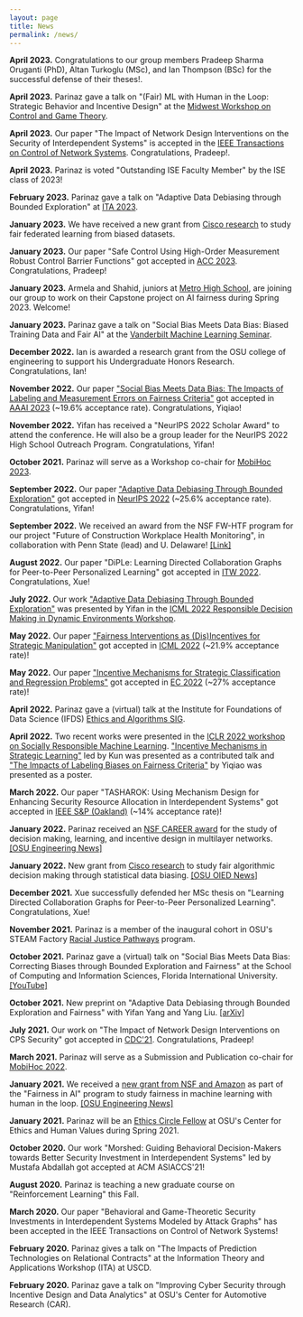```yaml
---
layout: page
title: News
permalink: /news/
---
```


<b>April 2023.</b> Congratulations to our group members Pradeep Sharma Oruganti (PhD), Altan Turkoglu (MSc), and Ian Thompson (BSc) for the successful defense of their theses!</a>. 

<b>April 2023.</b> Parinaz gave a talk on "(Fair) ML with Human in the Loop: Strategic Behavior and Incentive Design" at the <a href="https://mwcgt2023.umn.edu">Midwest Workshop on Control and Game Theory</a>. 

<b>April 2023.</b> Our paper "The Impact of Network Design Interventions on the Security of Interdependent Systems" is accepted in the <a href="https://ieeecss.org/publication/transactions-control-network-systems">IEEE Transactions on Control of Network Systems</a>. Congratulations, Pradeep!</a>. 

<b>April 2023.</b> Parinaz is voted "Outstanding ISE Faculty Member" by the ISE class of 2023! 

<b>February 2023.</b> Parinaz gave a talk on "Adaptive Data Debiasing through Bounded Exploration" at <a href="https://ita.ucsd.edu">ITA 2023</a>. 

<b>January 2023.</b> We have received a new grant from <a href="https://research.cisco.com/">Cisco research</a> to study fair federated learning from biased datasets.

<b>January 2023.</b> Our paper "Safe Control Using High-Order Measurement Robust Control Barrier Functions" got accepted in <a href="https://acc2023.a2c2.org">ACC 2023</a>. Congratulations, Pradeep!

<b>January 2023.</b> Armela and Shahid, juniors at <a href="https://www.themetroschool.org">Metro High School</a>, are joining our group to work on their Capstone project on AI fairness during Spring 2023. Welcome!

<b>January 2023.</b> Parinaz gave a talk on "Social Bias Meets Data Bias: Biased Training Data and Fair AI" at the <a href="https://vanderbiltml.github.io">Vanderbilt Machine Learning Seminar</a>. 

<b>December 2022.</b> Ian is awarded a research grant from the OSU college of engineering to support his Undergraduate Honors Research. Congratulations, Ian!

<b>November 2022.</b> Our paper <a href="https://arxiv.org/pdf/2206.00137.pdf">"Social Bias Meets Data Bias: The Impacts of Labeling and Measurement Errors on Fairness Criteria"</a> got accepted in <a href="https://aaai.org/Conferences/AAAI-23/">AAAI 2023</a> (~19.6% acceptance rate). Congratulations, Yiqiao!

<b>November 2022.</b> Yifan has received a "NeurIPS 2022 Scholar Award" to attend the conference. He will also be a group leader for the NeurIPS 2022 High School Outreach Program. Congratulations, Yifan!

<b>October 2021.</b> Parinaz will serve as a Workshop co-chair for <a href="https://www.sigmobile.org/mobihoc/2023/">MobiHoc 2023</a>. 

<b>September 2022.</b> Our paper <a href="https://openreview.net/pdf?id=Fm7Dt3lC_s2">"Adaptive Data Debiasing Through Bounded Exploration"</a> got accepted in <a href="https://neurips.cc">NeurIPS 2022</a> (~25.6% acceptance rate). Congratulations, Yifan!

<b>September 2022.</b> We received an award from the NSF FW-HTF program for our project "Future of Construction Workplace Health Monitoring", in collaboration with Penn State (lead) and U. Delaware! <a href="https://www.nsf.gov/awardsearch/showAward?AWD_ID=2222620&HistoricalAwards=false">[Link]</a>

<b>August 2022.</b> Our paper "DiPLe: Learning Directed Collaboration Graphs for Peer-to-Peer Personalized Learning" got accepted in <a href="https://itw2022.in">ITW 2022</a>. Congratulations, Xue!

<b>July 2022.</b> Our work <a href="https://responsibledecisionmaking.github.io/assets/pdf/papers/25.pdf">"Adaptive Data Debiasing Through Bounded Exploration"</a> was presented by Yifan in the <a href="https://responsibledecisionmaking.github.io">ICML 2022 Responsible Decision Making in Dynamic Environments
Workshop</a>.

<b>May 2022.</b> Our paper <a href="https://xueruzhang.github.io/publication/manipulation.pdf">"Fairness Interventions as (Dis)Incentives for Strategic Manipulation"</a> got accepted in <a href="https://icml.cc">ICML 2022</a> (~21.9% acceptance rate)!

<b>May 2022.</b> Our paper <a href="https://xueruzhang.github.io/publication/ec2022.pdf">"Incentive Mechanisms for Strategic Classification and Regression Problems"</a> got accepted in <a href="https://ec22.sigecom.org">EC 2022</a> (~27% acceptance rate)!

<b>April 2022.</b> Parinaz gave a (virtual) talk at the Institute for Foundations of Data Science (IFDS) <a href="https://sites.google.com/ucsc.edu/ifds-ethics-and-algorithms/home?authuser=0">Ethics and Algorithms SIG</a>. 

<b>April 2022.</b> Two recent works were presented in the <a href="https://iclrsrml.github.io">ICLR 2022 workshop on Socially Responsible Machine Learning</a>. <a href="https://download.huan-zhang.com/events/srml2022/accepted/jin22incentive.pdf">"Incentive Mechanisms in Strategic Learning"</a> led by Kun was presented as a contributed talk and <a href="https://download.huan-zhang.com/events/srml2022/accepted/liao22impacts.pdf">"The Impacts of Labeling Biases on Fairness Criteria"</a> by Yiqiao was presented as a poster.

<b>March 2022.</b> Our paper "TASHAROK: Using Mechanism Design for Enhancing Security Resource Allocation in Interdependent Systems" got accepted in <a href="https://www.ieee-security.org/TC/SP2022/">IEEE S&P (Oakland)</a> (~14% acceptance rate)!

<b>January 2022.</b> Parinaz received an <a href="https://www.nsf.gov/awardsearch/showAward?AWD_ID=2144283&HistoricalAwards=false">NSF CAREER award</a> for the study of decision making, learning, and incentive design in multilayer networks. <a href="https://engineering.osu.edu/news/2022/03/naghizadeh-earns-nsf-career-award-multilayer-network-research">[OSU Engineering News]</a>

<b>January 2022.</b> New grant from <a href="https://research.cisco.com/">Cisco research</a> to study fair algorithmic decision making through statistical data biasing. <a href="https://oied.osu.edu/cisco-and-ohio-state-launch-research-collaboration">[OSU OIED News]</a>

<b>December 2021.</b> Xue successfully defended her MSc thesis on "Learning Directed Collaboration Graphs for Peer-to-Peer Personalized Learning". Congratulations, Xue!

<b>November 2021.</b> Parinaz is a member of the inaugural cohort in OSU's STEAM Factory <a href="https://steamfactory.osu.edu/research/racial-justice-pathways">Racial Justice Pathways</a> program.

<b>October 2021.</b> Parinaz gave a (virtual) talk on "Social Bias Meets Data Bias: Correcting Biases through Bounded Exploration and Fairness" at the School of Computing and Information Sciences, Florida International University. <a href="https://www.youtube.com/watch?v=Ks7BEYBUCsA">[YouTube]</a>

<b>October 2021.</b> New preprint on "Adaptive Data Debiasing through Bounded Exploration and Fairness" with Yifan Yang and Yang Liu. <a href="https://arxiv.org/pdf/2110.13054.pdf">[arXiv]<a>

<b>July 2021.</b> Our work on "The Impact of Network Design Interventions on CPS Security" got accepted in <a href="https://2021.ieeecdc.org/">CDC'21</a>. Congratulations, Pradeep! 

<b>March 2021.</b> Parinaz will serve as a Submission and Publication co-chair for <a href="https://www.sigmobile.org/mobihoc/2022/">MobiHoc 2022</a>. 

<b>January 2021.</b> We received a <a href="https://www.nsf.gov/awardsearch/showAward?AWD_ID=2040800">new grant from NSF and Amazon</a> as part of the "Fairness in AI" program to study fairness in machine learning with human in the loop. <a href="https://engineering.osu.edu/news/2021/02/striving-fairness-ai">[OSU Engineering News]</a>

<b>January 2021.</b> Parinaz will be an <a href="https://cehv.osu.edu/ethics-circle-fellows">Ethics Circle Fellow</a> at OSU's Center for Ethics and Human Values during Spring 2021.

<b>October 2020.</b> Our work "Morshed: Guiding Behavioral Decision-Makers towards Better Security Investment in Interdependent Systems" led by Mustafa Abdallah got accepted at ACM ASIACCS'21!

<b>August 2020.</b> Parinaz is teaching a new graduate course on "Reinforcement Learning" this Fall. 

<b>March 2020.</b> Our paper "Behavioral and Game-Theoretic Security Investments in Interdependent Systems Modeled by Attack Graphs" has been accepted in the IEEE Transactions on Control of Network Systems!

<b>February 2020.</b> Parinaz gives a talk on "The Impacts of Prediction Technologies on Relational Contracts" at the Information Theory and Applications Workshop (ITA) at USCD. 

<b>February 2020.</b> Parinaz gave a talk on "Improving Cyber Security through Incentive Design and Data Analytics" at OSU's Center for Automotive Research (CAR). 

<br/>
<br/>


